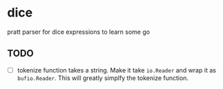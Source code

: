 # dice
pratt parser for dice expressions to learn some go

## TODO
 - [ ] tokenize function takes a string. Make it take `io.Reader` and wrap it as `bufio.Reader`. This will greatly simplfy the tokenize function.
